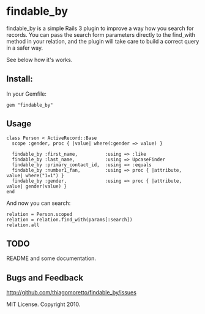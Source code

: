 findable_by
=

findable_by is a simple Rails 3 plugin to improve a way how you search for records. You can pass the search form parameters directly to the find_with method in your relation, and the plugin will take care to build a correct query in a safer way.

See below how it's works.

Install:
-

In your Gemfile:

    gem "findable_by"

Usage
-

    class Person < ActiveRecord::Base
      scope :gender, proc { |value| where(:gender => value) }
  
      findable_by :first_name,          :using => :like
      findable_by :last_name,           :using => UpcaseFinder
      findable_by :primary_contact_id,  :using => :equals
      findable_by :number1_fan,         :using => proc { |attribute, value| where("1=1") }
      findable_by :gender,              :using => proc { |attribute, value| gender(value) }
    end
    
And now you can search:

    relation = Person.scoped
    relation = relation.find_with(params[:search])
    relation.all
  
TODO
-

README and some documentation.

Bugs and Feedback
-

http://github.com/thiagomoretto/findable_by/issues

MIT License. Copyright 2010.